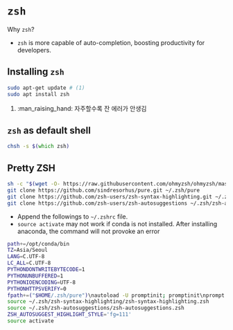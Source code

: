 # `zsh`

Why `zsh`?
- `zsh` is more capable of auto-completion, boosting productivity for developers.

## Installing `zsh`
``` bash linenums="1" title="Install zsh"
sudo apt-get update # (1)
sudo apt install zsh
```

1. :man_raising_hand: 자주할수록 잔 에러가 안생김

## `zsh` as default shell
``` zsh
chsh -s $(which zsh)
```

## Pretty ZSH

```zsh
sh -c "$(wget -O- https://raw.githubusercontent.com/ohmyzsh/ohmyzsh/master/tools/install.sh)"
git clone https://github.com/sindresorhus/pure.git ~/.zsh/pure
git clone https://github.com/zsh-users/zsh-syntax-highlighting.git ~/.zsh/zsh-syntax-highlighting
git clone https://github.com/zsh-users/zsh-autosuggestions ~/.zsh/zsh-autosuggestions
```

* Append the followings to `~/.zshrc` file.
* `source activate` may not work if conda is not installed. After installing anaconda, the command will not provoke an error
```zsh
path+=/opt/conda/bin
TZ=Asia/Seoul
LANG=C.UTF-8
LC_ALL=C.UTF-8
PYTHONDONTWRITEBYTECODE=1
PYTHONUNBUFFERED=1
PYTHONIOENCODING=UTF-8
PYTHONHTTPSVERIFY=0
fpath+=("$HOME/.zsh/pure")\nautoload -U promptinit; promptinit\nprompt pure
source ~/.zsh/zsh-syntax-highlighting/zsh-syntax-highlighting.zsh
source ~/.zsh/zsh-autosuggestions/zsh-autosuggestions.zsh
ZSH_AUTOSUGGEST_HIGHLIGHT_STYLE='fg=111'
source activate
```